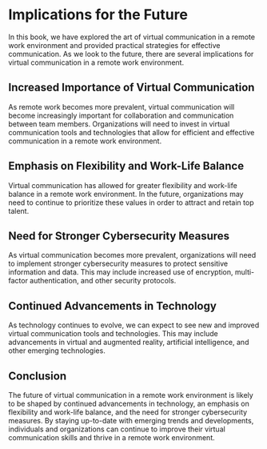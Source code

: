Implications for the Future
===================================================

In this book, we have explored the art of virtual communication in a remote work environment and provided practical strategies for effective communication. As we look to the future, there are several implications for virtual communication in a remote work environment.

Increased Importance of Virtual Communication
---------------------------------------------

As remote work becomes more prevalent, virtual communication will become increasingly important for collaboration and communication between team members. Organizations will need to invest in virtual communication tools and technologies that allow for efficient and effective communication in a remote work environment.

Emphasis on Flexibility and Work-Life Balance
---------------------------------------------

Virtual communication has allowed for greater flexibility and work-life balance in a remote work environment. In the future, organizations may need to continue to prioritize these values in order to attract and retain top talent.

Need for Stronger Cybersecurity Measures
----------------------------------------

As virtual communication becomes more prevalent, organizations will need to implement stronger cybersecurity measures to protect sensitive information and data. This may include increased use of encryption, multi-factor authentication, and other security protocols.

Continued Advancements in Technology
------------------------------------

As technology continues to evolve, we can expect to see new and improved virtual communication tools and technologies. This may include advancements in virtual and augmented reality, artificial intelligence, and other emerging technologies.

Conclusion
----------

The future of virtual communication in a remote work environment is likely to be shaped by continued advancements in technology, an emphasis on flexibility and work-life balance, and the need for stronger cybersecurity measures. By staying up-to-date with emerging trends and developments, individuals and organizations can continue to improve their virtual communication skills and thrive in a remote work environment.
